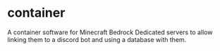 # container
A container software for Minecraft Bedrock Dedicated servers to allow linking them to a discord bot and using a database with them.

